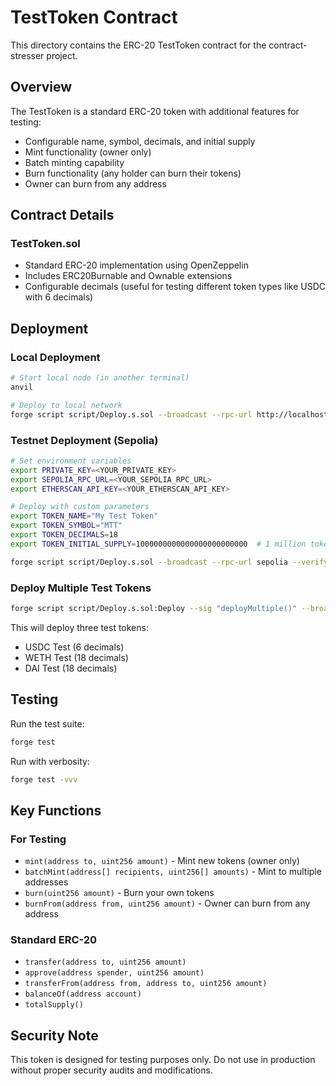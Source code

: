 # TestToken Contract

This directory contains the ERC-20 TestToken contract for the contract-stresser project.

## Overview

The TestToken is a standard ERC-20 token with additional features for testing:
- Configurable name, symbol, decimals, and initial supply
- Mint functionality (owner only)
- Batch minting capability
- Burn functionality (any holder can burn their tokens)
- Owner can burn from any address

## Contract Details

### TestToken.sol
- Standard ERC-20 implementation using OpenZeppelin
- Includes ERC20Burnable and Ownable extensions
- Configurable decimals (useful for testing different token types like USDC with 6 decimals)

## Deployment

### Local Deployment
```bash
# Start local node (in another terminal)
anvil

# Deploy to local network
forge script script/Deploy.s.sol --broadcast --rpc-url http://localhost:8545 --private-key <PRIVATE_KEY>
```

### Testnet Deployment (Sepolia)
```bash
# Set environment variables
export PRIVATE_KEY=<YOUR_PRIVATE_KEY>
export SEPOLIA_RPC_URL=<YOUR_SEPOLIA_RPC_URL>
export ETHERSCAN_API_KEY=<YOUR_ETHERSCAN_API_KEY>

# Deploy with custom parameters
export TOKEN_NAME="My Test Token"
export TOKEN_SYMBOL="MTT"
export TOKEN_DECIMALS=18
export TOKEN_INITIAL_SUPPLY=1000000000000000000000000  # 1 million tokens

forge script script/Deploy.s.sol --broadcast --rpc-url sepolia --verify
```

### Deploy Multiple Test Tokens
```bash
forge script script/Deploy.s.sol:Deploy --sig "deployMultiple()" --broadcast --rpc-url <RPC_URL> --private-key <PRIVATE_KEY>
```

This will deploy three test tokens:
- USDC Test (6 decimals)
- WETH Test (18 decimals)
- DAI Test (18 decimals)

## Testing

Run the test suite:
```bash
forge test
```

Run with verbosity:
```bash
forge test -vvv
```

## Key Functions

### For Testing
- `mint(address to, uint256 amount)` - Mint new tokens (owner only)
- `batchMint(address[] recipients, uint256[] amounts)` - Mint to multiple addresses
- `burn(uint256 amount)` - Burn your own tokens
- `burnFrom(address from, uint256 amount)` - Owner can burn from any address

### Standard ERC-20
- `transfer(address to, uint256 amount)`
- `approve(address spender, uint256 amount)`
- `transferFrom(address from, address to, uint256 amount)`
- `balanceOf(address account)`
- `totalSupply()`

## Security Note

This token is designed for testing purposes only. Do not use in production without proper security audits and modifications.
